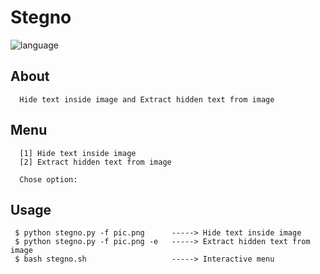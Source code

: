 # Stegno

![language](https://img.shields.io/badge/language-python-green.svg)

## About

      Hide text inside image and Extract hidden text from image
     
## Menu

      [1] Hide text inside image
      [2] Extract hidden text from image
            
      Chose option:

## Usage

     $ python stegno.py -f pic.png      -----> Hide text inside image
     $ python stegno.py -f pic.png -e   -----> Extract hidden text from image
     $ bash stegno.sh                   -----> Interactive menu

